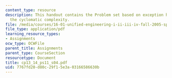 ```yaml
---
content_type: resource
description: This handout contains the Problem set based on exception handling and
  the cyclomatic complexity.
file: /media/courses/16-01-unified-engineering-i-ii-iii-iv-fall-2005-spring-2006/7767fd20d80c29f15e3a03166586630b_cp13_14_ps11_s04.pdf
file_type: application/pdf
learning_resource_types:
- Assignments
ocw_type: OCWFile
parent_title: Assignments
parent_type: CourseSection
resourcetype: Document
title: cp13_14_ps11_s04.pdf
uid: 7767fd20-d80c-29f1-5e3a-03166586630b
---
```

